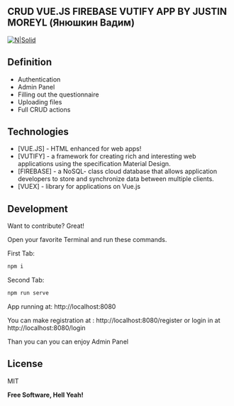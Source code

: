 ## CRUD VUE.JS FIREBASE VUTIFY APP BY JUSTIN MOREYL (Янюшкин Вадим)
[![N|Solid](https://i.ibb.co/vHpsNKL/logo.png)](https://nodesource.com/products/nsolid)
## Definition

- Authentication 
- Admin Panel
- Filling out the questionnaire
- Uploading files
- Full CRUD actions

## Technologies
- [VUE.JS] - HTML enhanced for web apps!
- [VUTIFY] - a framework for creating rich and interesting web applications using the specification Material Design.
- [FIREBASE] - a NoSQL- class cloud database that allows application developers to store and synchronize data between multiple clients.
- [VUEX] - library for applications on Vue.js



## Development

Want to contribute? Great!


Open your favorite Terminal and run these commands.

First Tab:

```sh
npm i
```

Second Tab:

```sh
npm run serve
```

 App running at:
 http://localhost:8080
 
 You can make registration at : http://localhost:8080/register or login in at http://localhost:8080/login
 
 Than you can you can enjoy Admin Panel



## License

MIT

**Free Software, Hell Yeah!**
